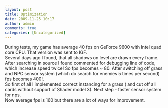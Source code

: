 ```yaml
---
layout: post
title: Optimization
date: 2009-11-25 10:17
author: admin
comments: true
categories: [Uncategorized]
---
```

 During tests, my game has average 40 fps on GeForce 9600 with Intel quad  core CPU.  That version was sent to IGF.   <br />  Several days ago I found, that  all shadows on level are drawn every frame. After searching in source I found commented for debugging line of code, which increase speed twice!  So fps becomes ~ 80. After switching off grass and NPC sensor system  (which do search for enemies 5 times per second) fps becomes 400!.  <br />  So first of all I implemented correct instancing for a grass ( and cut off all cards without support of Shader model 3).  Next step - faster sensor system for nps.  <br />  Now average fps is 160 but there are a lot of ways for improvement.
